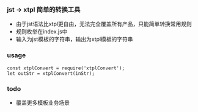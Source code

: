 ### jst -> xtpl 简单的转换工具

* 由于jst语法比xtpl更自由，无法完全覆盖所有产品，只能简单转换常用规则
* 规则枚举在index.js中
* 输入为jst模板的字符串，输出为xtpl模板的字符串

### usage

```
const xtplConvert = require('xtplConvert');
let outStr = xtplConvert(inStr);
```

### todo

* 覆盖更多模板业务场景

